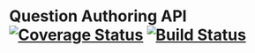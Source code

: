 # Question Authoring API [![Coverage Status](https://coveralls.io/repos/github/nishant-jain-94/question-authoring-api/badge.svg)](https://coveralls.io/github/nishant-jain-94/question-authoring-api) [![Build Status](https://travis-ci.org/nishant-jain-94/question-authoring-api.svg?branch=master)](https://travis-ci.org/nishant-jain-94/question-authoring-api)